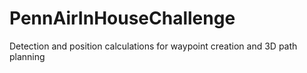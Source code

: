 # PennAirInHouseChallenge
Detection and position calculations for waypoint creation and 3D path planning
